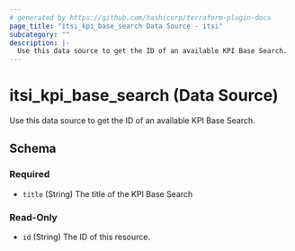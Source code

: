 ```yaml
---
# generated by https://github.com/hashicorp/terraform-plugin-docs
page_title: "itsi_kpi_base_search Data Source - itsi"
subcategory: ""
description: |-
  Use this data source to get the ID of an available KPI Base Search.
---
```


# itsi_kpi_base_search (Data Source)

Use this data source to get the ID of an available KPI Base Search.



<!-- schema generated by tfplugindocs -->
## Schema

### Required

- `title` (String) The title of the KPI Base Search

### Read-Only

- `id` (String) The ID of this resource.
